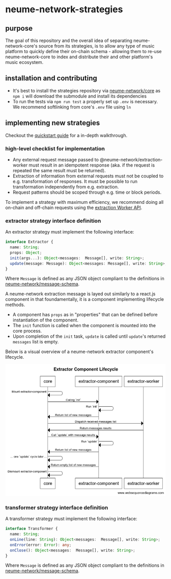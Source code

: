 # neume-network-strategies

## purpose

The goal of this repository and the overall idea of separating
neume-network-core's source from its strategies, is to allow any type of music
platform to quickly define their on-chain schema - allowing them to re-use
neume-network-core to index and distribute their and other platform's music
ecosystem.

## installation and contributing

- It's best to install the strategies repository via
  [neume-network/core](https://github.com/neume-network/core) as `npm i` will
  download the submodule and install its dependencies
- To run the tests via `npm run test` a properly set up `.env` is necessary. We
  recommend softlinking from core's `.env` file using `ln`

## implementing new strategies

Checkout the [quickstart guide](https://github.com/neume-network/strategies/blob/main/docs/quickstart.md) for a in-depth walkthrough.

### high-level checklist for implementation

- Any external request message passed to @neume-network/extraction-worker must
  result in an idempotent response (aka. if the request is repeated the same
  result must be returned).
- Extraction of information from external requests must not be coupled to e.g.
  transformation of responses. It must be possible to run transformation
  independently from e.g. extraction.
- Request patterns should be scoped through e.g. time or block periods.

To implement a strategy with maximum efficiency, we recommend doing all
on-chain and off-chain requests using the [extraction Worker
API](https://github.com/neume-network/extraction-worker#extractor-worker-api).

### extractor strategy interface definition

An extractor strategy must implement the following interface:

```ts
interface Extractor {
  name: String;
  props: Object;
  init(args...): Object<messages:  Message[], write: String>;
  update(message: Message): Object<messages: Message[], write: String>;
}
```

Where `Message` is defined as any JSON object compliant to the definitions in
[neume-network/message-schema](https://github.com/neume-network/message-schema).

A neume-network extraction message is layed out similarly to a react.js
component in that foundamentally, it is a component implementing lifecycle
methods.

- A component has `props` as in "properties" that can be defined before
  instantiation of the component.
- The `init` function is called when the component is mounted into the core
  process.
- Upon completion of the `init` task, `update` is called until `update`'s
  returned `messages` list is empty.

Below is a visual overview of a neume-network extractor component's lifecycle.

<p align="center">
  <img src="/assets/extractor-lifecycle-component.png" />
</p>

### transformer strategy interface definition

A transformer strategy must implement the following interface:

```ts
interface Transformer {
  name: String;
  onLine(line: String): Object<messages:  Message[], write: String>;
  onError(error: Error): any;
  onClose(): Object<messages:  Message[], write: String>;
}
```

Where `Message` is defined as any JSON object compliant to the definitions in
[neume-network/message-schema](https://github.com/neume-network/message-schema).
